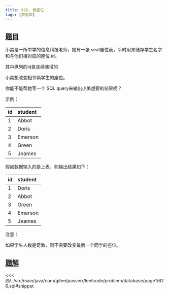 ```yaml
---
title: 626. 换座位
tags: [数据库]
---
```


## [题目](https://leetcode.cn/problems/exchange-seats/)

小美是一所中学的信息科技老师，她有一张 seat座位表，平时用来储存学生名字和与他们相对应的座位 id。

其中纵列的id是连续递增的

小美想改变相邻俩学生的座位。

你能不能帮她写一个 SQL query来输出小美想要的结果呢？

示例：

| id  | student |
|:----|:--------|
| 1   | Abbot   |
| 2   | Doris   |
| 3   | Emerson |
| 4   | Green   |
| 5   | Jeames  |

假如数据输入的是上表，则输出结果如下：

| id  | student |
|:----|:--------|
| 1   | Doris   |
| 2   | Abbot   |
| 3   | Green   |
| 4   | Emerson |
| 5   | Jeames  |

注意：

如果学生人数是奇数，则不需要改变最后一个同学的座位。


## [题解](https://github.com/PasseRR/JavaLeetCode/blob/master/src/main/java/com/gitee/passerr/leetcode/problem/database/page1/626.sql)

<<< @/../src/main/java/com/gitee/passerr/leetcode/problem/database/page1/626.sql#snippet
